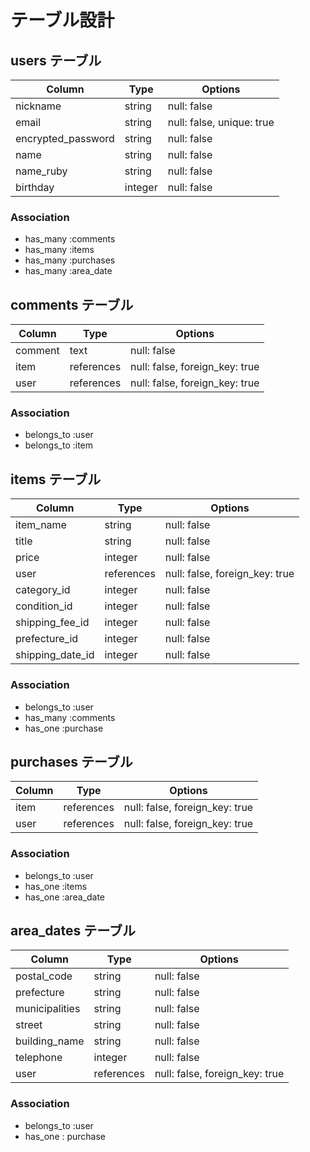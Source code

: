 # テーブル設計

## users テーブル

| Column              | Type     | Options         |
| ------------------- | -------- | --------------- |
| nickname            | string   | null: false     |
| email               | string   | null: false, unique: true |
| encrypted_password  | string   | null: false     |
| name                | string   | null: false     |
| name_ruby           | string   | null: false     |
| birthday            | integer  | null: false     |

### Association

- has_many :comments
- has_many :items
- has_many :purchases
- has_many :area_date

## comments テーブル

| Column              | Type       | Options         |
| ------------------- | ---------- | --------------- |
| comment             | text       | null: false     |
| item                | references | null: false, foreign_key: true |
| user                | references | null: false, foreign_key: true |

### Association

- belongs_to :user
- belongs_to :item

## items テーブル

| Column              | Type       | Options         |
| ------------------- | ---------- | --------------- |
| item_name           | string     | null: false     |
| title               | string     | null: false     |
| price               | integer    | null: false     |
| user                | references | null: false, foreign_key: true |
| category_id         | integer    | null: false     |
| condition_id        | integer    | null: false     |
| shipping_fee_id     | integer    | null: false     |
| prefecture_id       | integer    | null: false     |
| shipping_date_id    | integer    | null: false     |

### Association

- belongs_to :user
- has_many :comments
- has_one :purchase

## purchases テーブル

| Column              | Type       | Options         |
| ------------------- | ---------- | --------------- |
| item                | references | null: false, foreign_key: true |
| user                | references | null: false, foreign_key: true |

### Association

- belongs_to :user
- has_one :items
- has_one :area_date

## area_dates テーブル

| Column              | Type       | Options         |
| ------------------- | ---------- | --------------- |
| postal_code         | string     | null: false     |
| prefecture          | string     | null: false     |
| municipalities      | string     | null: false     |
| street              | string     | null: false     |
| building_name       | string     | null: false     |
| telephone           | integer    | null: false     |
| user                | references | null: false, foreign_key: true |

### Association

- belongs_to :user
- has_one : purchase
